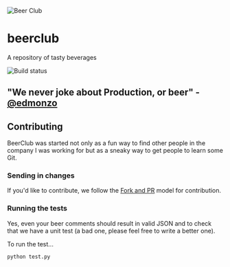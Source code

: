 ![Beer Club](/logo.png "Beer Club")

# beerclub
A repository of tasty beverages

![Build status](https://codeship.com/projects/1c9bb0f0-ec66-0133-bc51-56fc93ede3cf/status?branch=master)

## "We never joke about Production, or beer" - [@edmonzo](https://github.com/edmonzo)

## Contributing

BeerClub was started not only as a fun way to find other people in the company I was working for but as a sneaky way to get people to learn some Git.

### Sending in changes

If you'd like to contribute, we follow the [Fork and PR](https://guides.github.com/activities/forking/) model for contribution.

### Running the tests

Yes, even your beer comments should result in valid JSON and to check that we have a unit test (a bad one, please feel free to write a better one).

To run the test...

`` python test.py ``
